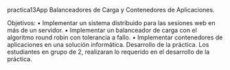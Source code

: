 practica13App
Balanceadores de Carga y Contenedores de Aplicaciones. 


Objetivos: • Implementar un sistema distribuido para las sesiones web en más de un servidor. • Implementar un balanceador de carga con el algoritmo round robin con tolerancia a fallo. • Implementar contenedores de aplicaciones en una solución informática.
Desarrollo de la práctica. Los estudiantes en grupo de 2, realizaran lo requerido en el desarrollo de la práctica.
 

